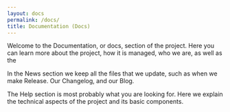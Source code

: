 ```yaml
---
layout: docs
permalink: /docs/
title: Documentation (Docs)
---
```


Welcome to the Documentation, or docs, section of the project. Here you can learn more about the project, how it is managed, who we are, as well as the

In the News section we keep all the files that we update, such as when we make Release. Our Changelog, and our Blog.

The Help section is most probably what you are looking for. Here we explain the technical aspects of the project and its basic components.
